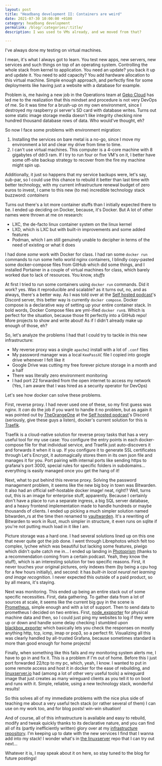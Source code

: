 ```yaml
---
layout: post
title: "Headbang development II: Containers are weird"
date: 2021-07-30 10:00:00 +0100
category: headbang development
permalink: /blog/:categories/:title/
description: I was used to VMs already, and we moved from that?

---
```


I've always done my testing on virtual machines.

I mean, it's what I always got to learn. You test new apps, new servers, new services and such things on top of an operating system. Controlling the whole stack from kernel to application. You need an update? you back it up and update it. You need to add capacity? You add hardware allocation to this virtual machine. Simple enough approach, and perfectly fine for some deployments like having just a website with a database for example.

Problem is, me having a new job in the Operations team at [Geko Cloud](https://geko.cloud/) has led me to the realization that this mindset and procedure is not very DevOps of me. So it was time for a brush-up on my own environment, since I destroyed my raspberry pi server's SD card with database writes. Turns out some static image storage media doesn't like integrity checking nine hundred thousand database rows of data. Who would've thought, eh?

So now I face some problems with environment migration:

1. Installing the services on bare metal is a no-go, since I move my environment a lot and clear my drive from time to time.
2. I can't use virtual machines. This computer is a 4-core machine with 8 gigabytes of ddr3 ram. If I try to run four or five VM's on it, I better have some off-site backup strategy to recover from the fire my machine might spin up.

Additionally, it just so happens that my service backups were, let's say, sub-par, so I could use this chance to rebuild it better than last time with better technology, with my current infrastructure renewal budget of zero euros to invest, I came to this new (to me) incredible technology stack buzzword: *containers*

Turns out there's a lot more container stuffs than I initially expected there to be. I ended up deciding on Docker, because, it's Docker. But A lot of other names were thrown at me on research:

- LXC, the de-facto linux container system on the linux kernel
- LXD, which is LXC but with built-in improvements and some added features
- Podman, which I am still genuinely unable to decipher in terms of the need of existing or what it does

I had done *some* work with Docker for class. I had ran some `docker run` commands to run some hello world nginx containers, I blindly copy-pasted some docker-compose files from GitHub which did some things, and I installed Portainer in a couple of virtual machines for class, which barely worked due to lack of resources. You know, *stuffs*

At first I tried to run some containers using `docker run` commands. Did it work? yes. Was it reproducible and scalable? as it turns out, no, and as always, there's a better way. As I was told over at the [Self hosted podcast](https://selfhosted.show/)'s Discord server, this better way is currently `docker compose`. Docker compose is a declarative way of setting up your entire container stack. In bold words, Docker Compose files are yml-ified `docker run`s. Which is perfect for the situation, because those fit perfectly into a GitHub repo! More projects to show and write about! As if I didn't already make up enough of those, eh?

So, let's analyze the problems I had that I could try to tackle in this new infrastructure:

- My reverse proxy was a single `apache2` install with a lot of `.conf` files
- My password manager was a local `KeePassXC` file I copied into google drive whenever I felt like it
- Google Drive was cutting my free forever picture storage in a month and a half
- There was literally zero environment monitoring
- I had port 22 forwarded from the open internet to access my network (Yes, I am aware that I was hired as a security operator for DevOps)

Let's see how docker can solve these problems.

First, reverse proxy. I had never used one of these, so my first guess was nginx. It *can* do the job if you want to handle it no problem, but as again it was pointed out by [TheOrangeOne](https://theorangeone.net/) at the [Self hosted podcast](https://selfhosted.show/)'s Discord (seriously, give these guys a listen), docker's current solution for this is [Traefik](https://traefik.io/). 

Traefik is a cloud-native solution for reverse proxy tasks that has a very useful tool for my use case: You configure the entry points in each docker-compose file for that individual service, and Traefik just auto-discovers it and forwards it when it is up. If you configure it to generate SSL certificates through Let's Encrypt, it automagically stores them in its own json file and manages it for you. Port pairing with internal ports like sending https to grafana's port 3000, special rules for specific folders in subdomains... everything is easily managed once you get the hang of it!

Next, what to put behind this reverse proxy. Solving the password management problem, it seems like the new big boy in town was Bitwarden. It also had an official self-hostable docker image! neat, right!? Well, turns out, this is an image for enterprise stuff, apparently. Because I certainly don't have a place to run a separate ingress, a big SQL server database, and a heavy frontend implementation made to handle hundreds or maybe thousands of clients. I ended up picking a much simpler solution named bitwarden_rs at the time then renamed to [vaultwarden](https://github.com/dani-garcia/vaultwarden). It's a rewriting of Bitwarden to work in Rust, much simpler in structure, it even runs on sqlite if you're not putting much load in it like I am.

Picture storage was a hard one. I had several solutions lined up on this one that never quite got the job done. I went through Librephotos which felt too complex, lychee which was beautiful but lacking some features, piwigo which didn't quite catch me in... I ended up landing in [Photoprism](https://photoprism.app/) (thanks to a recommendation coming from a certain podcast. Yeah, they know the stuff), which is an interesting solution for two specific reasons. First, it never touches your original pictures, only indexes them (by being a cpu hog for a few hours initially), and second: it has *built-in local neural net learning and image recognition*. I never expected this outside of a paid product, so by all means, it's staying.

Next was monitoring. This ended up being an entire stack out of some specific necessities. First, data gathering. To gather data from a lot of sources at scale, it seems like the current big guy in the scene is [Prometheus](https://prometheus.io/), simple enough and with a lot of support. Then to send data to prometheus I decided on two entries. First, [node_expporter](https://github.com/prometheus/node_exporter) for physical machine data and then, so I could just ping my websites to log if they were up or down and handle some delay checking I stumbled upon [blackbox_exporter](https://github.com/prometheus/blackbox_exporter) which basically lets you check the responses on mostly anything http, tcp, icmp, imap or pop3, so a perfect fit. Visualizing all this was clearly handled by all-trusted Grafana, because sometimes standard is more than good enough for home projects!

Finally, when something like this fails and my monitoring system alerts me, I have to go in and fix it. This is a problem if I'm out of home. Before this I just port forwarded 22/tcp to my pc, which, yeah, I know. I wanted to put in some remote access and host it in docker for the ease of rebuilding, and [linuxserver.io](https://www.linuxserver.io/) had (among a lot of other very useful tools) a wireguard image that just creates as many wireguard clients as you tell it to on boot and runs with it. Simple, reliable, using a new technology stack, wonderful results!

So this solves all of my immediate problems with the nice plus side of teaching me about a very useful tech stack (or rather several of them) I can use on my work too, and for blog posts! win-win situation!

And of course, all of this infrastructure is available and easy to rebuild, modify and tweak quickly thanks to its declarative nature, and you can find all of its (partly inefficiently written) glory over at my [infrastructure repository](https://github.com/ivanol55/docker-infra). I'm keeping up to date with the new services I find that I wanna add into my stack! I wonder what's in [the linuxserver](https://fleet.linuxserver.io/) repo that I can try out next...

Whatever it is, I may speak about it on here, so stay tuned to the blog for future postings!

